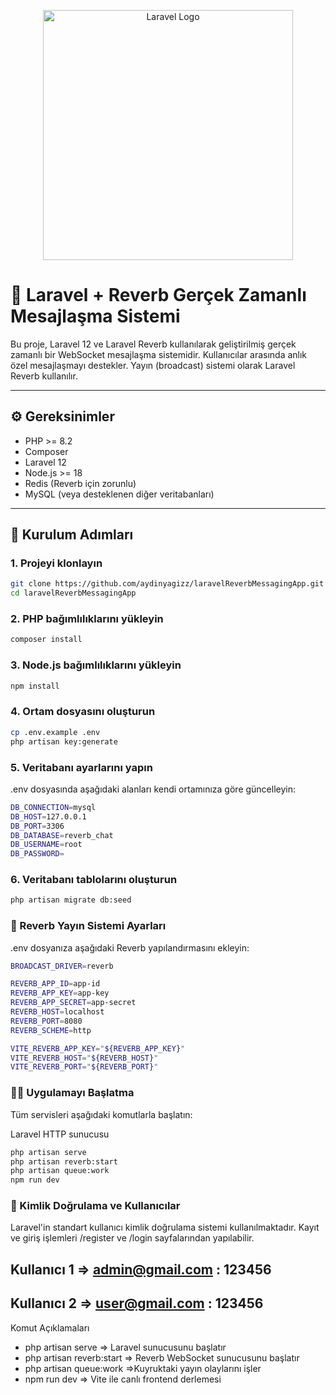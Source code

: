 <p align="center"><a href="https://laravel.com" target="_blank"><img src="https://raw.githubusercontent.com/laravel/art/master/logo-lockup/5%20SVG/2%20CMYK/1%20Full%20Color/laravel-logolockup-cmyk-red.svg" width="400" alt="Laravel Logo"></a></p>


# 💬 Laravel + Reverb Gerçek Zamanlı Mesajlaşma Sistemi

Bu proje, Laravel 12 ve Laravel Reverb kullanılarak geliştirilmiş gerçek zamanlı bir WebSocket mesajlaşma sistemidir. Kullanıcılar arasında anlık özel mesajlaşmayı destekler. Yayın (broadcast) sistemi olarak Laravel Reverb kullanılır.

---

## ⚙️ Gereksinimler

- PHP >= 8.2
- Composer
- Laravel 12
- Node.js >= 18
- Redis (Reverb için zorunlu)
- MySQL (veya desteklenen diğer veritabanları)

---

## 🚀 Kurulum Adımları

### 1. Projeyi klonlayın

```bash
git clone https://github.com/aydinyagizz/laravelReverbMessagingApp.git
cd laravelReverbMessagingApp
````

### 2. PHP bağımlılıklarını yükleyin

```bash
composer install
````
### 3. Node.js bağımlılıklarını yükleyin
```bash
npm install
````

### 4. Ortam dosyasını oluşturun
```bash
cp .env.example .env
php artisan key:generate
````
### 5. Veritabanı ayarlarını yapın
.env dosyasında aşağıdaki alanları kendi ortamınıza göre güncelleyin:
```bash
DB_CONNECTION=mysql
DB_HOST=127.0.0.1
DB_PORT=3306
DB_DATABASE=reverb_chat
DB_USERNAME=root
DB_PASSWORD=
````
### 6. Veritabanı tablolarını oluşturun
```bash
php artisan migrate db:seed
````
### 📡 Reverb Yayın Sistemi Ayarları
.env dosyanıza aşağıdaki Reverb yapılandırmasını ekleyin:
```bash
BROADCAST_DRIVER=reverb

REVERB_APP_ID=app-id
REVERB_APP_KEY=app-key
REVERB_APP_SECRET=app-secret
REVERB_HOST=localhost
REVERB_PORT=8080
REVERB_SCHEME=http

VITE_REVERB_APP_KEY="${REVERB_APP_KEY}"
VITE_REVERB_HOST="${REVERB_HOST}"
VITE_REVERB_PORT="${REVERB_PORT}"

````

### 🧑‍💻 Uygulamayı Başlatma
Tüm servisleri aşağıdaki komutlarla başlatın:

Laravel HTTP sunucusu
```bash
php artisan serve
php artisan reverb:start
php artisan queue:work
npm run dev
````
### 🔐 Kimlik Doğrulama ve Kullanıcılar

Laravel'in standart kullanıcı kimlik doğrulama sistemi kullanılmaktadır. Kayıt ve giriş işlemleri /register ve /login sayfalarından yapılabilir.

## Kullanıcı 1 => admin@gmail.com : 123456
## Kullanıcı 2 => user@gmail.com : 123456


Komut Açıklamaları
- php artisan serve => Laravel sunucusunu başlatır
- php artisan reverb:start => Reverb WebSocket sunucusunu başlatır
- php artisan queue:work =>Kuyruktaki yayın olaylarını işler
- npm run dev => Vite ile canlı frontend derlemesi

